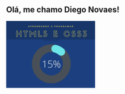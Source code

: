 ## Olá, me chamo Diego Novaes! 

 <div>
  <a href="https://github.com/dlnovaes">
  <img height="180em" src="https://raw.githubusercontent.com/dlnovaes/aprendendohtml/5b9302888073e947476bc7470f68f73f5d3e8943/img/BlueChart.svg"/>
  
  ##